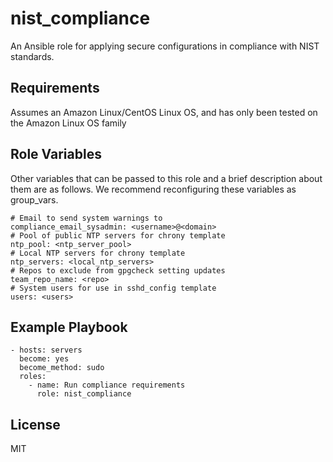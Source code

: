 nist_compliance
========

An Ansible role for applying secure configurations in compliance with NIST standards.

Requirements
------------

Assumes an Amazon Linux/CentOS Linux OS, and has only been tested on the Amazon Linux OS family

Role Variables
--------------

Other variables that can be passed to this role and a brief description about
them are as follows. We recommend reconfiguring these variables as group_vars.

    # Email to send system warnings to
    compliance_email_sysadmin: <username>@<domain>
    # Pool of public NTP servers for chrony template
    ntp_pool: <ntp_server_pool>
    # Local NTP servers for chrony template
    ntp_servers: <local_ntp_servers>
    # Repos to exclude from gpgcheck setting updates
    team_repo_name: <repo>
    # System users for use in sshd_config template
    users: <users>

Example Playbook
----------------

    - hosts: servers
      become: yes
      become_method: sudo
      roles:
        - name: Run compliance requirements
          role: nist_compliance

License
-------

MIT

